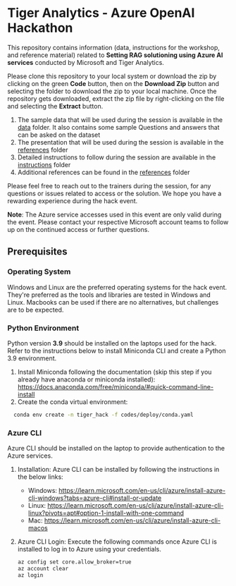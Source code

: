 # Tiger Analytics - Azure OpenAI Hackathon

This repository contains information (data, instructions for the workshop, and reference material) related to **Setting RAG solutioning using Azure AI services** conducted by Microsoft and Tiger Analytics.

Please clone this repository to your local system or download the zip by clicking on the green **Code** button, then on the **Download Zip** button and selecting the folder to download the zip to your local machine. Once the repository gets downloaded, extract the zip file by right-clicking on the file and selecting the **Extract** button.

1. The sample data that will be used during the session is available in the [data](data) folder. It also contains some sample Questions and answers that can be asked on the dataset
2. The presentation that will be used during the session is available in the [references](references/AI_Build_Presentation.pdf) folder
3. Detailed instructions to follow during the session are available in the [instructions](instructions/ms_ai_build_steps.pdf) folder
4. Additional references can be found in the [references](references) folder

Please feel free to reach out to the trainers during the session, for any questions or issues related to access or the
solution. We hope you have a rewarding experience during the hack event.

**Note**: The Azure service accesses used in this event are only valid during the event. Please contact your respective Microsoft account teams to follow up on the continued access or further questions.

## Prerequisites

### Operating System

Windows and Linux are the preferred operating systems for the hack event. They're preferred as the tools and libraries are tested in Windows and Linux. Macbooks can be used if there are no alternatives, but challenges are to be expected.

### Python Environment

Python version **3.9** should be installed on the laptops used for the hack.
Refer to the instructions below to install Miniconda CLI and create a Python 3.9 environment.

1. Install Miniconda following the documentation (skip this step if you already have anaconda or miniconda installed): <https://docs.anaconda.com/free/miniconda/#quick-command-line-install>
2. Create the conda virtual environment:

  ```bash
    conda env create -n tiger_hack -f codes/deploy/conda.yaml
  ```

### Azure CLI

Azure CLI should be installed on the laptop to provide authentication to the Azure services.

1. Installation:
    Azure CLI can be installed by following the instructions in the below links:

    * Windows: <https://learn.microsoft.com/en-us/cli/azure/install-azure-cli-windows?tabs=azure-cli#install-or-update>
    * Linux: <https://learn.microsoft.com/en-us/cli/azure/install-azure-cli-linux?pivots=apt#option-1-install-with-one-command>
    * Mac: <https://learn.microsoft.com/en-us/cli/azure/install-azure-cli-macos>

2. Azure CLI Login:
    Execute the following commands once Azure CLI is installed to log in to Azure using your credentials.

      ```bash
      az config set core.allow_broker=true
      az account clear
      az login
      ```
